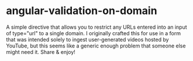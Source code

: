 # angular-validation-on-domain
A simple directive that allows you to restrict any URLs entered into an input of type="url" to a single domain.  I originally crafted this for use in a form that was intended solely to ingest user-generated videos hosted by YouTube, but this seems like a generic enough problem that someone else might need it.  Share & enjoy!
